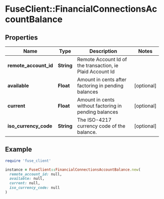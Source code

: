 # FuseClient::FinancialConnectionsAccountBalance

## Properties

| Name | Type | Description | Notes |
| ---- | ---- | ----------- | ----- |
| **remote_account_id** | **String** | Remote Account Id of the transaction, ie Plaid Account Id |  |
| **available** | **Float** | Amount in cents after factoring in pending balances | [optional] |
| **current** | **Float** | Amount in cents without factoring in pending balances | [optional] |
| **iso_currency_code** | **String** | The ISO-4217 currency code of the balance. | [optional] |

## Example

```ruby
require 'fuse_client'

instance = FuseClient::FinancialConnectionsAccountBalance.new(
  remote_account_id: null,
  available: null,
  current: null,
  iso_currency_code: null
)
```

